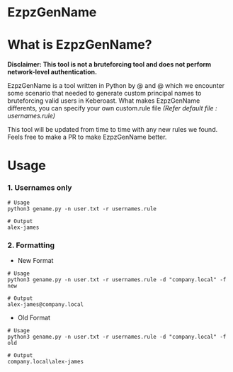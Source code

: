 # EzpzGenName

# What is EzpzGenName?

**Disclaimer: This tool is not a bruteforcing tool and does not perform network-level authentication.**

EzpzGenName is a tool written in Python by @ and @ which we encounter some scenario that needed to generate custom principal names to bruteforcing valid users in Keberoast. What makes EzpzGenName differents, you can specify your own custom.rule file *(Refer default file : usernames.rule)*

This tool will be updated from time to time with any new rules we found. Feels free to make a PR to make EzpzGenName better.


# Usage

### 1. Usernames only

```
# Usage
python3 gename.py -n user.txt -r usernames.rule

# Output
alex-james
```

### 2. Formatting

- New Format

```
# Usage
python3 gename.py -n user.txt -r usernames.rule -d "company.local" -f new

# Output
alex-james@company.local
```

- Old Format

```
# Usage
python3 gename.py -n user.txt -r usernames.rule -d "company.local" -f old

# Output
company.local\alex-james
```
